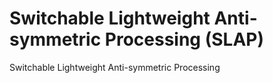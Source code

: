 # Switchable Lightweight Anti-symmetric Processing (SLAP)
Switchable Lightweight Anti-symmetric Processing

